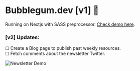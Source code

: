 # Bubblegum.dev [v1] 🍬

Running on Nextjs with SASS preprocessor. [Check demo here](https://newsletter-drab.vercel.app/).

### [v2] Updates: 
☐ Create a Blog page to publish past weekly resources. <br/>
☐ Fetch comments about the newsletter Twitter.

![Newsletter Demo](public/Newsletter.gif)

